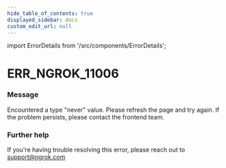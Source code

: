 ```yaml
---
hide_table_of_contents: true
displayed_sidebar: docs
custom_edit_url: null
---
```


import ErrorDetails from '/src/components/ErrorDetails';

# ERR_NGROK_11006

### Message
Encountered a type "never" value. Please refresh the page and try again. If the problem persists, please contact the frontend team.

### Further help
If you're having trouble resolving this error, please reach out to [support@ngrok.com](mailto:support@ngrok.com?subject=Help%20with%20ERR_NGROK_11006)

<ErrorDetails error='err_ngrok_11006' />
